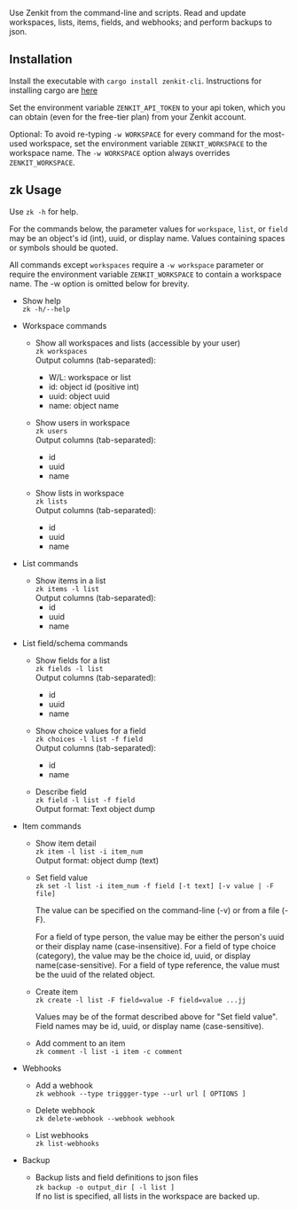 Use Zenkit from the command-line and scripts.
Read and update workspaces, lists, items, fields, and webhooks;
and perform backups to json.

## Installation

Install the executable with `cargo install zenkit-cli`. 
Instructions for installing cargo are
[here](https://doc.rust-lang.org/cargo/getting-started/installation.html)

Set the environment variable `ZENKIT_API_TOKEN` to your api token, which
you can obtain (even for the free-tier plan) from your Zenkit account.

Optional: To avoid re-typing `-w WORKSPACE` for every command for 
the most-used workspace,
set the environment variable `ZENKIT_WORKSPACE` to the workspace name. 
The `-w WORKSPACE` option always overrides `ZENKIT_WORKSPACE`.

## zk Usage

Use `zk -h` for help.

For the commands below, the parameter values for
`workspace`, `list`, or `field` may be an object's id (int),
uuid, or display name. Values containing spaces or symbols should be
quoted.

All commands except `workspaces` require a `-w workspace` parameter or
require the environment variable `ZENKIT_WORKSPACE` to contain a
workspace name. The -w option is omitted below for brevity.

  - Show help</br>`zk -h/--help`

  - Workspace commands

    - Show all workspaces and lists (accessible by your user)</br>
    `zk workspaces`</br>
      Output columns (tab-separated):
      - W/L:  workspace or list
      - id:   object id (positive int)
      - uuid: object uuid
      - name: object name

    - Show users in workspace </br>`zk users`</br>
      Output columns (tab-separated):
      - id
      - uuid
      - name

    - Show lists in workspace </br>`zk lists`</br>
      Output columns (tab-separated):
      - id
      - uuid
      - name

  - List commands

    - Show items in a list</br> `zk items -l list`</br>
      Output columns (tab-separated):
      - id
      - uuid
      - name

  - List field/schema commands

    - Show fields for a list </br>`zk fields -l list`</br>
      Output columns (tab-separated):
      - id
      - uuid
      - name

    - Show choice values for a field</br>`zk choices -l list -f field`</br>
      Output columns (tab-separated):
      - id
      - name

    - Describe field</br>`zk field -l list -f field`</br>
      Output format: Text object dump

  - Item commands

    - Show item detail</br>`zk item -l list -i item_num`</br>
      Output format: object dump (text)

    - Set field value</br>
      `zk set -l list -i item_num -f field [-t text] [-v value | -F file]`</br>

      The value can be specified on the command-line (-v) or from a file
	  (-F).
      
	  For a field of type person, the value may be either the person's
	  uuid or their display name (case-insensitive).
	  For a field of type choice (category), the value
	  may be the choice id, uuid, or display name(case-sensitive). For a field of type
	  reference, the value must be the uuid of the related object.

    - Create item</br>
    `zk create -l list -F field=value -F field=value ...jj`</br>

	  Values may be of the format described above for "Set field value".
	  Field names may be id, uuid, or display name (case-sensitive).

    - Add comment to an item</br>`zk comment -l list -i item -c comment`

  - Webhooks

    - Add a webhook</br>
      `zk webhook --type triggger-type --url url [ OPTIONS ]`

    - Delete webhook</br>
      `zk delete-webhook --webhook webhook`

    - List webhooks</br>
      `zk list-webhooks`
  
  - Backup
    - Backup lists and field definitions to json files</br>
      `zk backup -o output_dir [ -l list ]`</br>
      If no list is specified, all lists in the workspace are backed up.

